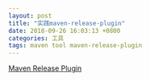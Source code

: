 ```yaml
---
layout: post
title: "实践maven-release-plugin"
date: 2018-09-26 16:03:13 +0800
categories: 工具
tags: maven tool maven-release-plugin
---
```

[Maven Release Plugin](http://maven.apache.org/maven-release/maven-release-plugin/)